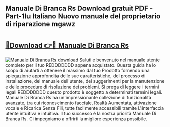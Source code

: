 ## Manuale Di Branca Rs Download gratuit PDF - Part-1lu Italiano Nuovo manuale del proprietario di riparazione mgawz

# <h2><a href="http://dfeqkj1.blite.top/?on=Manuale+Di+Branca+Rs">🔗Download 👉🔴 Manuale Di Branca Rs</a></h2>

[![Manuale Di Branca Rs download](https://i.imgur.com/lujVjoI.png)](http://dfeqkj1.blite.top/?on=Manuale+Di+Branca+Rs)
Saluti e benvenuto nel manuale utente completo per il tuo REDDDDDDD appena acquistato. Questa guida ha lo scopo di aiutarti a ottenere il massimo dal tuo Prodotto fornendo una spiegazione approfondita delle sue caratteristiche, del processo di installazione, del manuale dell'utente, dei suggerimenti per la manutenzione e delle procedure di risoluzione dei problemi. Si prega di leggere i termini legali REDDDDDDD questo prodotto è soggetto a determinati termini legali. Manuale Di Branca Rs ha un'impressionante collezione di funzionalità avanzate, tra cui riconoscimento facciale, Realtà Aumentata, attivazione vocale e Ricarica Senza Fili, tutte facilmente accessibili tramite L'interfaccia utente intuitiva e intuitiva. Il tuo successo è la nostra priorità Manuale Di Branca Rs. Ci impegniamo a offrirti la migliore esperienza possibile.
